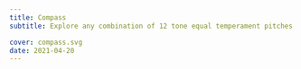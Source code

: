 ```yaml
---
title: Compass
subtitle: Explore any combination of 12 tone equal temperament pitches

cover: compass.svg
date: 2021-04-20
---
```


<script setup>
import chromaCompass from './index.vue'
</script>

<client-only>
  <chroma-compass />
</client-only>
